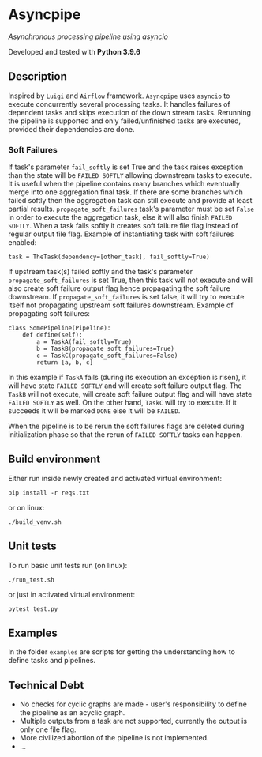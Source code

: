 # Asyncpipe
*Asynchronous processing pipeline using asyncio*

Developed and tested with **Python 3.9.6**

## Description

Inspired by `Luigi` and `Airflow` framework. `Asyncpipe` uses `asyncio` to execute 
concurrently several processing tasks. It handles failures of dependent tasks and skips
execution of the down stream tasks. Rerunning the pipeline is supported and only 
failed/unfinished tasks are executed, provided their dependencies are done.

### Soft Failures
If task's parameter `fail_softly` is set True and the task raises exception than the state will be 
`FAILED SOFTLY` allowing downstream tasks to execute. It is useful when the pipeline contains many branches 
which eventually merge into one aggregation final task. If there are some branches which failed softly 
then the aggregation task can still execute and provide at least partial results. 
`propagate_soft_failures` task's parameter must be set `False` in order to execute the aggregation task, 
else it will also finish `FAILED SOFTLY`. When a task fails softly it creates soft failure file flag instead of 
regular output file flag.
Example of instantiating task with soft failures enabled:
```
task = TheTask(dependency=[other_task], fail_softly=True)
```
If upstream task(s) failed softly and the task's parameter `propagate_soft_failures` is set True, then this
task will not execute and will also create soft failure output flag hence propagating the soft failure 
downstream. If `propagate_soft_failures` is set false, it will try to execute itself
not propagating upstream soft failures downstream.
Example of propagating soft failures:
```
class SomePipeline(Pipeline):
    def define(self):
        a = TaskA(fail_softly=True)
        b = TaskB(propagate_soft_failures=True)
        c = TaskC(propagate_soft_failures=False)
        return [a, b, c]
```
In this example if `TaskA` fails (during its execution an exception is risen), it will have state `FAILED SOFTLY` and
will create soft failure output flag. The `TaskB` will not execute, will create soft failure output flag and
will have state `FAILED SOFTLY` as well. On the other hand, `TaskC` will try to execute. If it succeeds it will be
marked `DONE` else it will be `FAILED`.

When the pipeline is to be rerun the soft failures flags are deleted during initialization phase 
so that the rerun of `FAILED SOFTLY` tasks can happen.

## Build environment
Either run inside newly created and activated virtual environment:
```
pip install -r reqs.txt
```
or on linux:
```
./build_venv.sh
```

## Unit tests
To run basic unit tests run (on linux):
```
./run_test.sh
```
or just in activated virtual environment:
```
pytest test.py
```

## Examples
In the folder `examples` are scripts for getting the understanding how to define tasks
and pipelines.

## Technical Debt
 * No checks for cyclic graphs are made - user's responsibility to define the pipeline 
as an acyclic graph.
 * Multiple outputs from a task are not supported, currently the output is only one file flag.
 * More civilized abortion of the pipeline is not implemented.
 * ...
